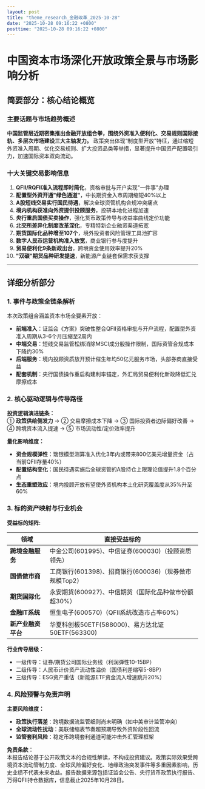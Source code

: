 ```yaml
---
layout: post
title: "theme_research_金融改革_2025-10-28"
date: "2025-10-28 09:16:22 +0800"
posttime: "2025-10-28 09:16:22 +0800"
---
```


# 中国资本市场深化开放政策全景与市场影响分析

## 简要部分：核心结论概览

### 主要话题与市场趋势概述
**中国监管层近期密集推出金融开放组合拳，围绕外资准入便利化、交易规则国际接轨、多层次市场建设三大主轴发力。** 政策突出体现“制度型开放”特征，通过缩短外资准入周期、优化交易规则、扩大投资品类等举措，显著提升中国资产配置吸引力，加速国际资本双向流动。

### 十大关键交易影响信息
1. **QFII/RQFII准入流程即时简化**，资格审批与开户实现"一件事"办理  
2. **配置型外资开通"绿色通道"**，中长期资金入市周期缩短40%以上  
3. **A股短线交易实行国民待遇**，解决全球资管机构合规冲突痛点  
4. **境内机构获准向外资提供投顾服务**，投研本地化进程加速  
5. **央行重启国债买卖操作**，强化货币政策传导与收益率曲线定价功能  
6. **北交所差异化制度改革深化**，专精特新企业融资渠道拓宽  
7. **期货国际化品种增至107个**，境外投资者风险管理工具池扩容  
8. **数字人民币运营机构准入放宽**，商业银行参与度提升  
9. **贸易便利化9条新政出台**，跨境资金使用效率提升20%  
10. **"双碳"期货品种研发提速**，新能源产业链套保需求获支撑  

---

## 详细分析部分

### 1. 事件与政策全链条解析
本次政策组合涵盖资本市场全要素开放：  
- **前端准入**：证监会《方案》突破性整合QFII资格审批与开户流程，配置型外资准入周期从3-6个月压缩至2周内  
- **中端交易**：短线交易监管松绑消除MSCI成分股操作限制，国际资管合规成本下降约30%  
- **后端服务**：境内投顾资质放开预计催生年均50亿元服务市场，头部券商直接受益  
- **配套机制**：央行国债操作重启构建利率锚定，外汇局贸易便利化新政降低汇兑摩擦成本  

### 2. 核心驱动逻辑与传导路径
**投资逻辑演进链条：**  
① **政策供给侧发力** → ② 交易摩擦成本下降 → ③ 国际投资者边际偏好改善 → ④ 跨境资本流入提速 → ⑤ 市场流动性/定价效率提升   

**量化影响维度：**  
- **资金规模弹性**：瑞银模型测算准入优化3年内或带来800亿美元增量资金（占当前QFII存量40%）  
- **配置结构变化**：国民待遇实施后全球资管的A股持仓上限理论值提升1.8个百分点  
- **生态重塑效应**：境内投顾开放有望使外资机构本土化研究覆盖度从35%升至60%  

### 3. 标的资产映射与行业机会
**受益标的矩阵:**  

| 领域                | 直接受益标的                                                                 |
|---------------------|----------------------------------------------------------------------------|
| **跨境金融服务**    | 中金公司(601995)、中信证券(600030)（投顾资质领先）                          |
| **国债做市商**      | 工商银行(601398)、招商银行(600036)（现券做市规模Top2）                     |
| **期货国际化**      | 永安期货(600927)、中信期货（国际化品种做市份额超30%）                       |
| **金融IT系统**      | 恒生电子(600570)（QFII系统改造市占率60%）                                  |
| **新产业融资平台**  | 华夏科创板50ETF(588000)、易方达北证50ETF(563300)                           |

**行业传导层级：**  
- 一级传导：证券/期货公司国际业务线（利润弹性10-15BP）  
- 二级传导：人民币计价资产流动性溢价（国债利差缩窄5-8BP）  
- 三级传导：ESG资产重估（新能源ETF资金流入增速跳升20%）  

### 4. 风险预警与免责声明
**主要风险维度：**  
- **政策执行落差**：跨境数据流监管细则尚未明确（如中美审计监管冲突）  
- **全球流动性扰动**：美联储缩表节奏超预期导致外资阶段性回流  
- **监管套利风险**：稳定币跨境套利通道可能冲击外汇管理框架  

**免责条款：**  
本报告结论基于公开政策文本的合规性解读，不构成投资建议。政策实际效果受跨境资本流动管制力度、全球风险偏好变化、地缘政治突发事件等多重因素影响，历史业绩不代表未来收益。报告数据来源包括证监会公告、央行货币政策执行报告、万得QFII持仓数据库，信息截止2025年10月28日。